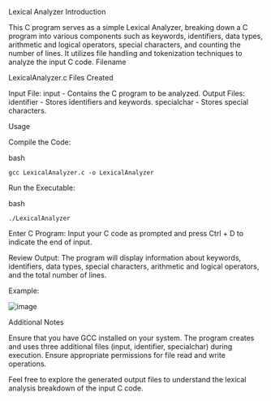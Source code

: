 Lexical Analyzer
Introduction

This C program serves as a simple Lexical Analyzer, breaking down a C program into various components such as keywords, identifiers, data types, arithmetic and logical operators, special characters, and counting the number of lines. It utilizes file handling and tokenization techniques to analyze the input C code.
Filename

LexicalAnalyzer.c
Files Created

Input File:
        input - Contains the C program to be analyzed.
Output Files:
        identifier - Stores identifiers and keywords.
        specialchar - Stores special characters.

Usage

Compile the Code:

bash
    
    gcc LexicalAnalyzer.c -o LexicalAnalyzer

Run the Executable:

bash

    ./LexicalAnalyzer

Enter C Program:
        Input your C code as prompted and press Ctrl + D to indicate the end of input.

Review Output:
        The program will display information about keywords, identifiers, data types, special characters, arithmetic and logical operators, and the total number of lines.

Example: 

![image](https://github.com/Hasibwajid/Compiler-construction-Course/assets/72168225/6f128ccf-52e6-49da-8618-ee682fdca56f)


Additional Notes

Ensure that you have GCC installed on your system.
    The program creates and uses three additional files (input, identifier, specialchar) during execution. Ensure appropriate permissions for file read and write operations.

Feel free to explore the generated output files to understand the lexical analysis breakdown of the input C code.
